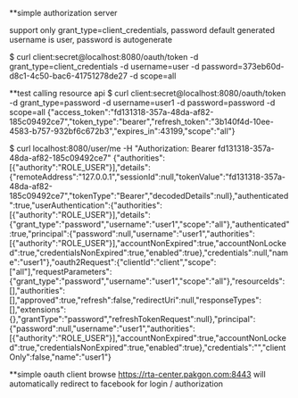**simple authorization server

support only grant_type=client_credentials, password
default generated username is user, password is autogenerate

$ curl client:secret@localhost:8080/oauth/token -d grant_type=client_credentials -d username=user -d password=373eb60d-d8c1-4c50-bac6-41751278de27 -d scope=all

**test calling resource api
$ curl client:secret@localhost:8080/oauth/token -d grant_type=password -d username=user1 -d password=password -d scope=all
{"access_token":"fd131318-357a-48da-af82-185c09492ce7","token_type":"bearer","refresh_token":"3b140f4d-10ee-4583-b757-932bf6c672b3","expires_in":43199,"scope":"all"}

$ curl localhost:8080/user/me -H "Authorization: Bearer fd131318-357a-48da-af82-185c09492ce7" 
{"authorities":[{"authority":"ROLE_USER"}],"details":{"remoteAddress":"127.0.0.1","sessionId":null,"tokenValue":"fd131318-357a-48da-af82-185c09492ce7","tokenType":"Bearer","decodedDetails":null},"authenticated":true,"userAuthentication":{"authorities":[{"authority":"ROLE_USER"}],"details":{"grant_type":"password","username":"user1","scope":"all"},"authenticated":true,"principal":{"password":null,"username":"user1","authorities":[{"authority":"ROLE_USER"}],"accountNonExpired":true,"accountNonLocked":true,"credentialsNonExpired":true,"enabled":true},"credentials":null,"name":"user1"},"oauth2Request":{"clientId":"client","scope":["all"],"requestParameters":{"grant_type":"password","username":"user1","scope":"all"},"resourceIds":[],"authorities":[],"approved":true,"refresh":false,"redirectUri":null,"responseTypes":[],"extensions":{},"grantType":"password","refreshTokenRequest":null},"principal":{"password":null,"username":"user1","authorities":[{"authority":"ROLE_USER"}],"accountNonExpired":true,"accountNonLocked":true,"credentialsNonExpired":true,"enabled":true},"credentials":"","clientOnly":false,"name":"user1"}

**simple oauth client
browse https://rta-center.pakgon.com:8443 will automatically redirect to facebook for login / authorization